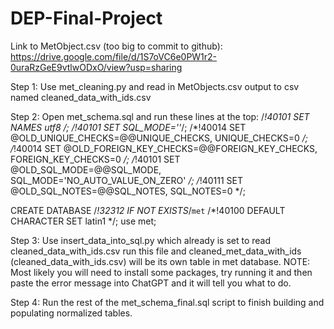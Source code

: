 # DEP-Final-Project

Link to MetObject.csv (too big to commit to github): https://drive.google.com/file/d/1S7oVC6e0PW1r2-0uraRzGeE9vtlwODxO/view?usp=sharing

Step 1: Use met_cleaning.py and read in MetObjects.csv output to csv named cleaned_data_with_ids.csv


Step 2: Open met_schema.sql and run these lines at the top:
/*!40101 SET NAMES utf8 */;
/*!40101 SET SQL_MODE=''*/;
/*!40014 SET @OLD_UNIQUE_CHECKS=@@UNIQUE_CHECKS, UNIQUE_CHECKS=0 */;
/*!40014 SET @OLD_FOREIGN_KEY_CHECKS=@@FOREIGN_KEY_CHECKS, FOREIGN_KEY_CHECKS=0 */;
/*!40101 SET @OLD_SQL_MODE=@@SQL_MODE, SQL_MODE='NO_AUTO_VALUE_ON_ZERO' */;
/*!40111 SET @OLD_SQL_NOTES=@@SQL_NOTES, SQL_NOTES=0 */;

CREATE DATABASE /*!32312 IF NOT EXISTS*/`met` /*!40100 DEFAULT CHARACTER SET latin1 */;
use met;



Step 3: Use insert_data_into_sql.py which already is set to read cleaned_data_with_ids.csv run this file and 
        cleaned_met_data_with_ids (cleaned_data_with_ids.csv) will be its own table in met database.
        NOTE: Most likely you will need to install some packages, try running it and then paste the error
              message into ChatGPT and it will tell you what to do.



Step 4: Run the rest of the met_schema_final.sql script to finish building and populating normalized tables.
